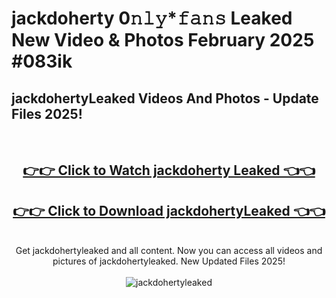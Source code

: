 # jackdoherty 0𝚗𝚕𝚢*𝚏𝚊𝚗𝚜 Leaked New Video & Photos February 2025 #083ik

<h2>jackdohertyLeaked Videos And Photos - Update Files 2025!</h2>
<br>
<div align="center">
<h2><a href="https://mediaupload.pro?title=jackdoherty&ref=11F" rel="nofollow">👉👉 Click to Watch jackdoherty Leaked 👈👈</a></h2>
<h2><a href="https://mediaupload.pro?title=jackdoherty&ref=11F" rel="nofollow">👉👉 Click to Download jackdohertyLeaked 👈👈</a></h2>
<br>
Get jackdohertyleaked and all content. Now you can access all videos and pictures of jackdohertyleaked. New Updated Files 2025!
<br>
<br>
<a href="https://mediaupload.pro?title=jackdoherty&ref=11F" rel="nofollow" data-target="animated-image.originalLink"><img src="https://i.ibb.co/Gkj2r4b/banner.png" alt="jackdohertyleaked" style="max-width: 100%; display: inline-block;" data-target="animated-image.originalImage"></a>
</div>
<br>

